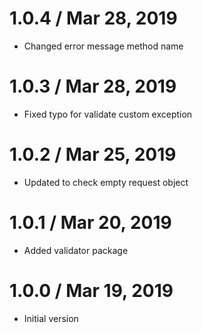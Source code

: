 1.0.4 / Mar 28, 2019
==================
  * Changed error message method name

1.0.3 / Mar 28, 2019
==================
  * Fixed typo for validate custom exception

1.0.2 / Mar 25, 2019
==================
  * Updated to check empty request object

1.0.1 / Mar 20, 2019
==================
  * Added validator package

1.0.0 / Mar 19, 2019
==================
  * Initial version

